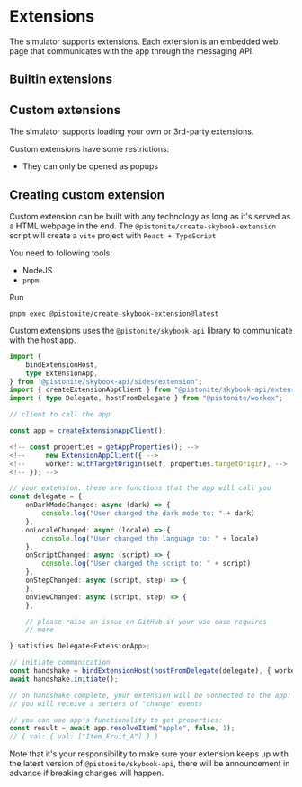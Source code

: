 # Extensions

The simulator supports extensions. Each extension is an embedded web page
that communicates with the app through the messaging API.

## Builtin extensions

## Custom extensions
The simulator supports loading your own or 3rd-party extensions.

Custom extensions have some restrictions:
- They can only be opened as popups

## Creating custom extension
Custom extension can be built with any technology as long as
it's served as a HTML webpage in the end. 
The `@pistonite/create-skybook-extension` script
will create a `vite` project with `React + TypeScript`

You need to following tools:
- NodeJS
- `pnpm`

Run
```
pnpm exec @pistonite/create-skybook-extension@latest
```

Custom extensions uses the `@pistonite/skybook-api` library
to communicate with the host app.

```typescript
import { 
    bindExtensionHost, 
    type ExtensionApp,
} from "@pistonite/skybook-api/sides/extension";
import { createExtensionAppClient } from "@pistonite/skybook-api/extension";
import { type Delegate, hostFromDelegate } from "@pistonite/workex";

// client to call the app

const app = createExtensionAppClient();

<!-- const properties = getAppProperties(); -->
<!--     new ExtensionAppClient({ -->
<!--     worker: withTargetOrigin(self, properties.targetOrigin), -->
<!-- }); -->

// your extension. these are functions that the app will call you
const delegate = {
    onDarkModeChanged: async (dark) => {
        console.log("User changed the dark mode to: " + dark)
    },
    onLocaleChanged: async (locale) => {
        console.log("User changed the language to: " + locale)
    },
    onScriptChanged: async (script) => {
        console.log("User changed the script to: " + script)
    },
    onStepChanged: async (script, step) => {
    },
    onViewChanged: async (script, step) => {
    },

    // please raise an issue on GitHub if your use case requires
    // more 

} satisfies Delegate<ExtensionApp>;

// initiate communication
const handshake = bindExtensionHost(hostFromDelegate(delegate), { worker: self });
await handshake.initiate();

// on handshake complete, your extension will be connected to the app!
// you will receive a seriers of "change" events

// you can use app's functionality to get properties:
const result = await app.resolveItem("apple", false, 1);
// { val: { val: ["Item_Fruit_A"] } }


```

Note that it's your responsibility to make sure your extension
keeps up with the latest version of `@pistonite/skybook-api`, there will
be announcement in advance if breaking changes will happen.
